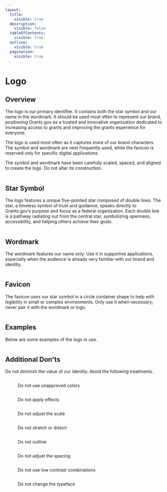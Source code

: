 ```yaml
---
layout:
  title:
    visible: true
  description:
    visible: false
  tableOfContents:
    visible: true
  outline:
    visible: true
  pagination:
    visible: true
---
```


# Logo

## Overview

The logo is our primary identifier. It contains both the star symbol and our name in the wordmark. It should be used most often to represent our brand, positioning Grants.gov as a trusted and innovative organization dedicated to increasing access to grants and improving the grants experience for everyone.

The logo is used most often as it captures more of our brand characters. The symbol and wordmark are next frequently used, while the favicon is reserved only for specific digital applications.

The symbol and wordmark have been carefully scaled, spaced, and aligned to create the logo. Do not alter its construction.

<figure><img src="../../.gitbook/assets/Grants Logo Overview.jpg" alt=""><figcaption></figcaption></figure>

## Star Symbol

The logo features a unique five-pointed star composed of double lines. The star, a timeless symbol of trust and guidance, speaks directly to Grants.gov’s purpose and focus as a federal organization. Each double line is a pathway radiating out from the central star, symbolizing openness, accessibility, and helping others achieve their goals.

<figure><img src="../../.gitbook/assets/Grants Star Symbol.png" alt=""><figcaption></figcaption></figure>

## Wordmark

The wordmark features our name only. Use it in supportive applications, especially when the audience is already very familiar with our brand and identity.

<figure><img src="../../.gitbook/assets/Grants WordMark.png" alt=""><figcaption></figcaption></figure>

## Favicon

The favicon uses our star symbol in a circle container shape to help with legibility in small or complex environments. Only use it when necessary; never pair it with the wordmark or logo.

<figure><img src="../../.gitbook/assets/Grants Favicon.png" alt=""><figcaption></figcaption></figure>

## Examples

Below are some examples of the logo in use.

<figure><img src="../../.gitbook/assets/Logo examples.png" alt=""><figcaption></figcaption></figure>

## Additional Don'ts

Do not diminish the value of our identity. Avoid the following treatments.

<div align="left"><figure><img src="../../.gitbook/assets/Colors.png" alt=""><figcaption><p>Do not use unapproved colors</p></figcaption></figure></div>



<div align="left"><figure><img src="../../.gitbook/assets/Effects.png" alt=""><figcaption><p>Do not apply effects</p></figcaption></figure></div>



<div align="left"><figure><img src="../../.gitbook/assets/Scale.png" alt=""><figcaption><p>Do not adjust the scale</p></figcaption></figure></div>



<div align="left"><figure><img src="../../.gitbook/assets/Distortion (1).png" alt=""><figcaption><p>Do not stretch or distort</p></figcaption></figure></div>



<div align="left"><figure><img src="../../.gitbook/assets/Outline.png" alt=""><figcaption><p>Do not outline</p></figcaption></figure></div>



<div align="left"><figure><img src="../../.gitbook/assets/Spacing.png" alt=""><figcaption><p>Do not adjust the spacing</p></figcaption></figure></div>



<div align="left"><figure><img src="../../.gitbook/assets/Low contrast combinations.png" alt=""><figcaption><p>Do not use low contrast combinations</p></figcaption></figure></div>



<div align="left"><figure><img src="../../.gitbook/assets/Typeface.png" alt=""><figcaption><p>Do not change the typeface</p></figcaption></figure></div>

